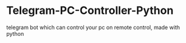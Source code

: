 # Telegram-PC-Controller-Python
telegram bot which can control your pc on remote control, made with python
